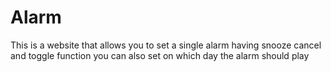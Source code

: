 # Alarm
This is a website that allows you to set a single alarm having snooze cancel and toggle function you can also set on which day the alarm should play
